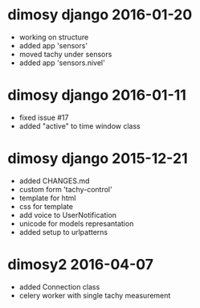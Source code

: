 
# dimosy django 2016-01-20

- working on structure
- added app 'sensors'
- moved tachy under sensors
- added app 'sensors.nivel'


# dimosy django 2016-01-11

- fixed issue #17
- added "active" to time window class


# dimosy django 2015-12-21

- added CHANGES.md
- custom form 'tachy-control'
- template for html
- css for template
- add voice to UserNotification
- unicode for models represantation
- added setup to urlpatterns


# dimosy2 2016-04-07

- added Connection class
- celery worker with single tachy measurement

